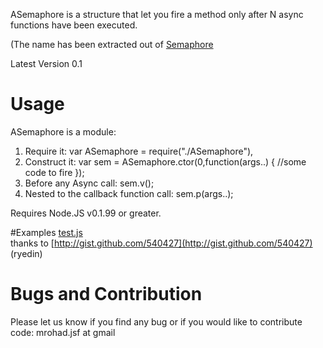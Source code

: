 ASemaphore is a structure that let you fire a method only after N async
functions have been executed.

(The name has been extracted out of [Semaphore](http://en.wikipedia.org/wiki/Semaphore_(programming)) 

Latest Version 0.1

# Usage

ASemaphore is a module:

1) Require it: 
	var ASemaphore = require("./ASemaphore"),
2) Construct it:
	var sem = ASemaphore.ctor(0,function(args..) {
    	//some code to fire
	});
3) Before any Async call:
	sem.v();
4) Nested to the callback function call:
	sem.p(args..);
  

Requires Node.JS v0.1.99 or greater.



#Examples
[test.js](http://github.com/mrohad/ASemaphore/blob/master/test.js)  
thanks to [http://gist.github.com/540427](http://gist.github.com/540427) (ryedin)
	
# Bugs and Contribution
Please let us know if you find any bug or if you would like to contribute code: 
mrohad.jsf at gmail